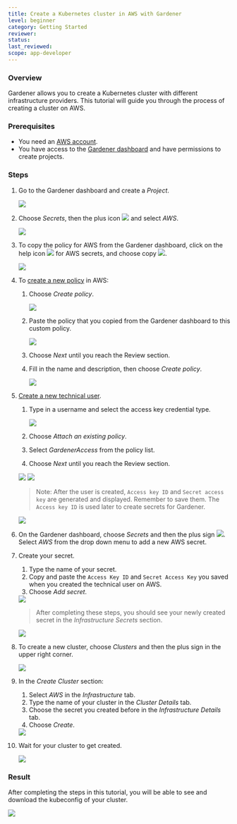 ```yaml
---
title: Create a Kubernetes cluster in AWS with Gardener
level: beginner
category: Getting Started
reviewer:
status:
last_reviewed:
scope: app-developer
---
```

### Overview

Gardener allows you to create a Kubernetes cluster with different infrastructure providers. This tutorial will guide you through the process of creating a cluster on AWS.

### Prerequisites

-   You need an [AWS account](https://aws.amazon.com/).
-   You have access to the [Gardener dashboard](https://dashboard.garden.canary.k8s.ondemand.com/) and have permissions to create projects.

### Steps

1. Go to the Gardener dashboard and create a *Project*.

    <img src="images/new_gardener_project.png">


1. Choose *Secrets*, then the plus icon <img src="images/plus_icon.png"> and select *AWS*.

    <img src="images/create-secret-aws.png">

1. To copy the policy for AWS from the Gardener dashboard, click on the help icon <img src="images/help_icon.png"> for AWS secrets, and choose copy <img src="images/copy_icon.png">.

    <img src="images/gardener_copy_policy.png">

1. To [create a new policy](https://console.aws.amazon.com/iam/home?#/policies) in AWS:
    1. Choose *Create policy*.
        
        <img src="images/amazon-create-policy.png">
    
    1. Paste the policy that you copied from the Gardener dashboard to this custom policy.

        <img src="images/amazon-create-policy-JSON.png">

    1. Choose *Next* until you reach the Review section.

    1. Fill in the name and description, then choose *Create policy*.

        <img src="images/amazon_review_policy.png">
        

1. [Create a new technical user](https://console.aws.amazon.com/iam/home?#/users$new?step=details).
    1. Type in a username and select the access key credential type.

        <img src="images/adduser.png">

    1. Choose *Attach an existing policy*.
    1. Select *GardenerAccess* from the policy list.
    1. Choose *Next* until you reach the Review section.

    <img src="images/attachpolicy.png">

    <img src="images/finishuser.png">

     > Note: After the user is created, `Access key ID` and `Secret access key` are generated and displayed. Remember to save them. The `Access key ID` is used later to create secrets for Gardener.


    <img src="images/savekeys.png">

1. On the Gardener dashboard, choose *Secrets* and then the plus sign <img src="images/plus_icon.png">. Select *AWS* from the drop down menu to add a new AWS secret.


1. Create your secret.

    1. Type the name of your secret.
    1. Copy and paste the `Access Key ID` and `Secret Access Key` you saved when you created the technical user on AWS.
    3. Choose *Add secret*.
    <img src="images/add_AWS_Secret.png">

    >After completing these steps, you should see your newly created secret in the *Infrastructure Secrets* section.

    <img src="images/secret_stored.png">

1. To create a new cluster, choose *Clusters* and then the plus sign in the upper right corner.

    <img src="images/new_cluster.png">

1. In the *Create Cluster* section:
    1. Select *AWS* in the *Infrastructure* tab.
    1. Type the name of your cluster in the *Cluster Details* tab.
    1. Choose the secret you created before in the *Infrastructure Details* tab.
    1. Choose *Create*.

    <img src="images/create-cluster-1.png">

1. Wait for your cluster to get created.

    <img src="images/processing cluster.png">

### Result

After completing the steps in this tutorial, you will be able to see and download the kubeconfig of your cluster.

  <img src="images/copy-kubeconfig.png">